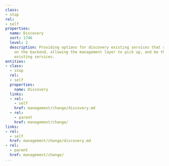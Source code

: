 ```yaml
---
class:
- stop
rel:
- self
properties:
  name: Discovery
  sort: 1746
  level: 2
  description: Providing options for discovery existing services that are available
    on the backend, allowing the management layer to pick up, and be the bridge for
    existing services.
entities:
- class:
  - stop
  rel:
  - self
  properties:
    name: Discovery
  links:
  - rel:
    - self
    href: management/change/discovery.md
  - rel:
    - parent
    href: management/change/
links:
- rel:
  - self
  href: management/change/discovery.md
- rel:
  - parent
  href: management/change/
...
```

